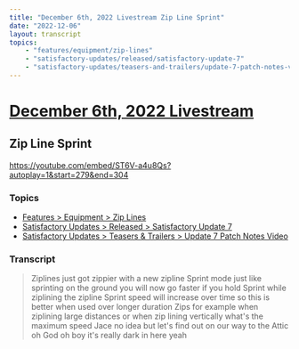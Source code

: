 ```yaml
---
title: "December 6th, 2022 Livestream Zip Line Sprint"
date: "2022-12-06"
layout: transcript
topics:
    - "features/equipment/zip-lines"
    - "satisfactory-updates/released/satisfactory-update-7"
    - "satisfactory-updates/teasers-and-trailers/update-7-patch-notes-video"
---
```

# [December 6th, 2022 Livestream](../2022-12-06.md)
## Zip Line Sprint
https://youtube.com/embed/ST6V-a4u8Qs?autoplay=1&start=279&end=304

### Topics
* [Features > Equipment > Zip Lines](../topics/features/equipment/zip-lines.md)
* [Satisfactory Updates > Released > Satisfactory Update 7](../topics/satisfactory-updates/released/satisfactory-update-7.md)
* [Satisfactory Updates > Teasers & Trailers > Update 7 Patch Notes Video](../topics/satisfactory-updates/teasers-and-trailers/update-7-patch-notes-video.md)

### Transcript

> Ziplines just got zippier with a new zipline Sprint mode just like sprinting on the ground you will now go faster if you hold Sprint while ziplining the zipline Sprint speed will increase over time so this is better when used over longer duration Zips for example when ziplining large distances or when zip lining vertically what's the maximum speed Jace no idea but let's find out on our way to the Attic oh God oh boy it's really dark in here yeah
